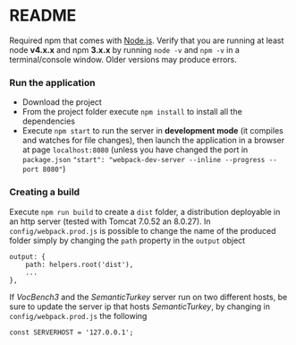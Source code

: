# README #

Required npm that comes with [Node.js](https://nodejs.org/en/).
Verify that you are running at least node __v4.x.x__ and npm __3.x.x__ by running `node -v` and `npm -v` in a terminal/console window. Older versions may produce errors.

### Run the application ###

* Download the project
* From the project folder execute `npm install` to install all the dependencies
* Execute `npm start` to run the server in **development mode** (it compiles and watches for file changes), then launch the application in a browser at page `localhost:8080` (unless you have changed the port in `package.json` ```"start": "webpack-dev-server --inline --progress --port 8080"```)



### Creating a build ###
Execute `npm run build` to create a `dist` folder, a distribution deployable in an http server (tested with Tomcat 7.0.52 an 8.0.27).
In `config/webpack.prod.js` is possible to change the name of the produced folder simply by changing the `path` property in the `output` object
```
output: {
    path: helpers.root('dist'),
    ...    
},
```
If *VocBench3* and the *SemanticTurkey* server run on two different hosts, be sure to update the server ip that hosts *SemanticTurkey*, by changing in `config/webpack.prod.js` the following
```
const SERVERHOST = '127.0.0.1';
```